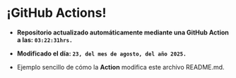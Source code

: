 # ¡GitHub Actions!
* **Repositorio actualizado automáticamente mediante una GitHub Action a las: `03:22:31hrs.`**
* **Modificado el día: `23, del mes de agosto, del año 2025.`**

* Ejemplo sencillo de cómo la **Action** modifica este archivo README.md.
